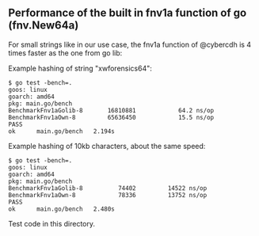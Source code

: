 ## Performance of the built in fnv1a function of go (fnv.New64a)

For small strings like in our use case, the fnv1a function of @cybercdh is 4 times faster as the one from go lib:

Example hashing of string "xwforensics64":
```
$ go test -bench=.
goos: linux
goarch: amd64
pkg: main.go/bench
BenchmarkFnv1aGolib-8   	16810881	        64.2 ns/op
BenchmarkFnv1aOwn-8     	65636450	        15.5 ns/op
PASS
ok  	main.go/bench	2.194s
```

Example hashing of 10kb characters, about the same speed:

```
$ go test -bench=.
goos: linux
goarch: amd64
pkg: main.go/bench
BenchmarkFnv1aGolib-8   	   74402	     14522 ns/op
BenchmarkFnv1aOwn-8     	   78336	     13752 ns/op
PASS
ok  	main.go/bench	2.480s
```
Test code in this directory.